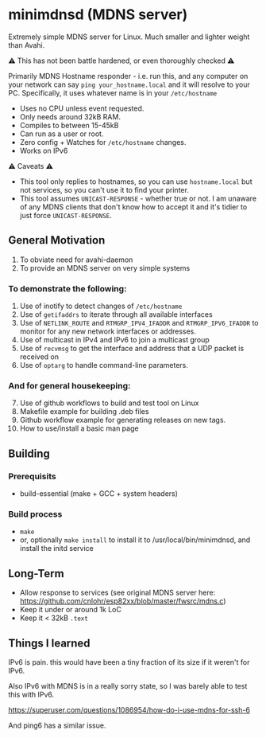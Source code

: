 # minimdnsd (MDNS server)

Extremely simple MDNS server for Linux. Much smaller and lighter weight than Avahi.

⚠️ This has not been battle hardened, or even thoroughly checked ⚠️

Primarily MDNS Hostname responder - i.e. run this, and any computer on your network can say `ping your_hostname.local`  and it will resolve to your PC. Specifically, it uses whatever name is in your `/etc/hostname`

 * Uses no CPU unless event requested.
 * Only needs around 32kB RAM.
 * Compiles to between 15-45kB
 * Can run as a user or root.
 * Zero config + Watches for `/etc/hostname` changes.
 * Works on IPv6

⚠️ Caveats ⚠️
 * This tool only replies to hostnames, so you can use `hostname.local` but not services, so you can't use it to find your printer.
 * This tool assumes `UNICAST-RESPONSE` - whether true or not.  I am unaware of any MDNS clients that don't know how to accept it and it's tidier to just force `UNICAST-RESPONSE`.

## General Motivation

1. To obviate need for avahi-daemon
2. To provide an MDNS server on very simple systems

### To demonstrate the following:

1. Use of inotify to detect changes of `/etc/hostname`
2. Use of `getifaddrs` to iterate through all available interfaces
3. Use of `NETLINK_ROUTE` and `RTMGRP_IPV4_IFADDR` and `RTMGRP_IPV6_IFADDR` to monitor for any new network interfaces or addresses.
4. Use of multicast in IPv4 and IPv6 to join a multicast group
5. Use of `recvmsg` to get the interface and address that a UDP packet is received on
6. Use of `optarg` to handle command-line parameters.

### And for general housekeeping:

7. Use of github workflows to build and test tool on Linux
8. Makefile example for building .deb files
9. Github workflow example for generating releases on new tags.
10. How to use/install a basic man page

## Building

### Prerequisits
 * build-essential (make + GCC + system headers)

### Build process
 * `make`
 * or, optionally `make install` to install it to /usr/local/bin/minimdnsd, and install the initd service

## Long-Term

 * Allow response to services (see original MDNS server here: https://github.com/cnlohr/esp82xx/blob/master/fwsrc/mdns.c)
 * Keep it under or around 1k LoC
 * Keep it < 32kB `.text`

## Things I learned

IPv6 is pain.  this would have been a tiny fraction of its size if it weren't for IPv6.

Also IPv6 with MDNS is in a really sorry state, so I was barely able to test this with IPv6.

https://superuser.com/questions/1086954/how-do-i-use-mdns-for-ssh-6

And ping6 has a similar issue.

